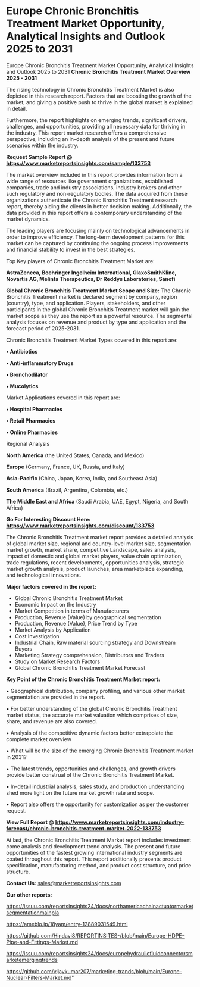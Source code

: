 # Europe Chronic Bronchitis Treatment Market Opportunity, Analytical Insights and Outlook 2025 to 2031
Europe Chronic Bronchitis Treatment Market Opportunity, Analytical Insights and Outlook 2025 to 2031
<Strong> Chronic Bronchitis Treatment Market Overview 2025 - 2031</strong>

The rising technology in Chronic Bronchitis Treatment Market is also depicted in this research report. Factors that are boosting the growth of the market, and giving a positive push to thrive in the global market is explained in detail.

Furthermore, the report highlights on emerging trends, significant drivers, challenges, and opportunities, providing all necessary data for thriving in the industry. This report market research offers a comprehensive perspective, including an in-depth analysis of the present and future scenarios within the industry.

<strong>Request Sample Report @ <a href=https://www.marketreportsinsights.com/sample/133753>https://www.marketreportsinsights.com/sample/133753</a></strong>

The market overview included in this report provides information from a wide range of resources like government organizations, established companies, trade and industry associations, industry brokers and other such regulatory and non-regulatory bodies. The data acquired from these organizations authenticate the Chronic Bronchitis Treatment research report, thereby aiding the clients in better decision making. Additionally, the data provided in this report offers a contemporary understanding of the market dynamics.

The leading players are focusing mainly on technological advancements in order to improve efficiency. The long-term development patterns for this market can be captured by continuing the ongoing process improvements and financial stability to invest in the best strategies.

Top Key players of Chronic Bronchitis Treatment Market are:

<strong>AstraZeneca, Boehringer Ingelheim International, GlaxoSmithKline, Novartis AG, Melinta Therapeutics, Dr Reddys Laboratories, Sanofi</strong>

<strong><b>Global Chronic Bronchitis Treatment Market Scope and Size:</b></strong>
The Chronic Bronchitis Treatment market is declared segment by company, region (country), type, and application. Players, stakeholders, and other participants in the global Chronic Bronchitis Treatment market will gain the market scope as they use the report as a powerful resource. The segmental analysis focuses on revenue and product by type and application and the forecast period of 2025-2031.

Chronic Bronchitis Treatment Market Types covered in this report are:

<strong>• Antibiotics

• Anti-inflammatory Drugs

• Bronchodilator

• Mucolytics</strong>

Market Applications covered in this report are:

<strong>• Hospital Pharmacies

• Retail Pharmacies

• Online Pharmacies</strong> 

Regional Analysis

<strong>North America</strong> (the United States, Canada, and Mexico)

<strong>Europe</strong> (Germany, France, UK, Russia, and Italy)

<strong>Asia-Pacific</strong> (China, Japan, Korea, India, and Southeast Asia)

<strong>South America</strong> (Brazil, Argentina, Colombia, etc.)

<strong>The Middle East and Africa</strong> (Saudi Arabia, UAE, Egypt, Nigeria, and South Africa)

<strong>Go For Interesting Discount Here: <a href=https://www.marketreportsinsights.com/discount/133753>https://www.marketreportsinsights.com/discount/133753</a></strong>

The Chronic Bronchitis Treatment market report provides a detailed analysis of global market size, regional and country-level market size, segmentation market growth, market share, competitive Landscape, sales analysis, impact of domestic and global market players, value chain optimization, trade regulations, recent developments, opportunities analysis, strategic market growth analysis, product launches, area marketplace expanding, and technological innovations.

<strong><b>Major factors covered in the report:</b></strong>
<ul>
  <li>Global Chronic Bronchitis Treatment Market </li>
  <li>Economic Impact on the Industry</li>
  <li>Market Competition in terms of Manufacturers</li>
  <li>Production, Revenue (Value) by geographical segmentation</li>
  <li>Production, Revenue (Value), Price Trend by Type</li>
  <li>Market Analysis by Application</li>
  <li>Cost Investigation</li>
  <li>Industrial Chain, Raw material sourcing strategy and Downstream Buyers</li>
  <li>Marketing Strategy comprehension, Distributors and Traders</li>
  <li>Study on Market Research Factors</li>
  <li>Global Chronic Bronchitis Treatment Market Forecast</li>
</ul>

<strong><b>Key Point of the Chronic Bronchitis Treatment Market report:</b></strong>

• Geographical distribution, company profiling, and various other market segmentation are provided in the report.

• For better understanding of the global Chronic Bronchitis Treatment market status, the accurate market valuation which comprises of size, share, and revenue are also covered.

• Analysis of the competitive dynamic factors better extrapolate the complete market overview

• What will be the size of the emerging Chronic Bronchitis Treatment market in 2031?

• The latest trends, opportunities and challenges, and growth drivers provide better construal of the Chronic Bronchitis Treatment Market.

• In-detail industrial analysis, sales study, and production understanding shed more light on the future market growth rate and scope.

• Report also offers the opportunity for customization as per the customer request.

<strong><b>View Full Report @ <a href=https://www.marketreportsinsights.com/industry-forecast/chronic-bronchitis-treatment-market-2022-133753>https://www.marketreportsinsights.com/industry-forecast/chronic-bronchitis-treatment-market-2022-133753</a></b></strong>


At last, the Chronic Bronchitis Treatment Market report includes investment come analysis and development trend analysis. The present and future opportunities of the fastest growing international industry segments are coated throughout this report. This report additionally presents product specification, manufacturing method, and product cost structure, and price structure.

<strong>Contact Us:</strong>
sales@marketreportsinsights.com

<strong>Our other reports:</strong>

<a href=https://issuu.com/reportsinsights24/docs/northamericachainactuatormarketsegmentationmainpla>https://issuu.com/reportsinsights24/docs/northamericachainactuatormarketsegmentationmainpla</a>

<a href=https://ameblo.jp/18yam/entry-12889031549.html>https://ameblo.jp/18yam/entry-12889031549.html</a>

<a href=https://github.com/Hindavi8/REPORTINSITES-/blob/main/Europe-HDPE-Pipe-and-Fittings-Market.md>https://github.com/Hindavi8/REPORTINSITES-/blob/main/Europe-HDPE-Pipe-and-Fittings-Market.md</a>

<a href=https://issuu.com/reportsinsights24/docs/europehydraulicfluidconnectorsmarketemergingtrends>https://issuu.com/reportsinsights24/docs/europehydraulicfluidconnectorsmarketemergingtrends</a>

<a href=https://github.com/vijaykumar207/marketing-trands/blob/main/Europe-Nuclear-Filters-Market.md>https://github.com/vijaykumar207/marketing-trands/blob/main/Europe-Nuclear-Filters-Market.md</a>"
